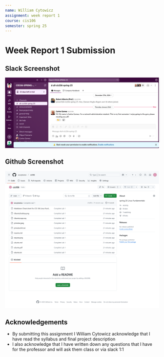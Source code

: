 ```yaml
---
name: William Cytowicz
assignment: week report 1
course: cis106
semester: spring 25
---
```


# Week Report 1 Submission

## Slack Screenshot
![screenshot](slackscreenshot.png)

## Github Screenshot
![screenshot](githubscreenshot.png)

## Acknowledgements

* By submitting this assignment I William Cytowicz acknowledge that I have read the syllabus and final project description
* I also acknowledge that I have written down any questions that I have for the professor and will ask them class or via slack 1:1